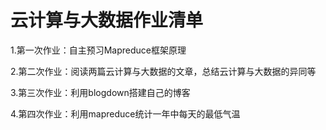 # 				云计算与大数据作业清单

1.第一次作业：自主预习Mapreduce框架原理

2.第二次作业：阅读两篇云计算与大数据的文章，总结云计算与大数据的异同等

3.第三次作业：利用blogdown搭建自己的博客

4.第四次作业：利用mapreduce统计一年中每天的最低气温

